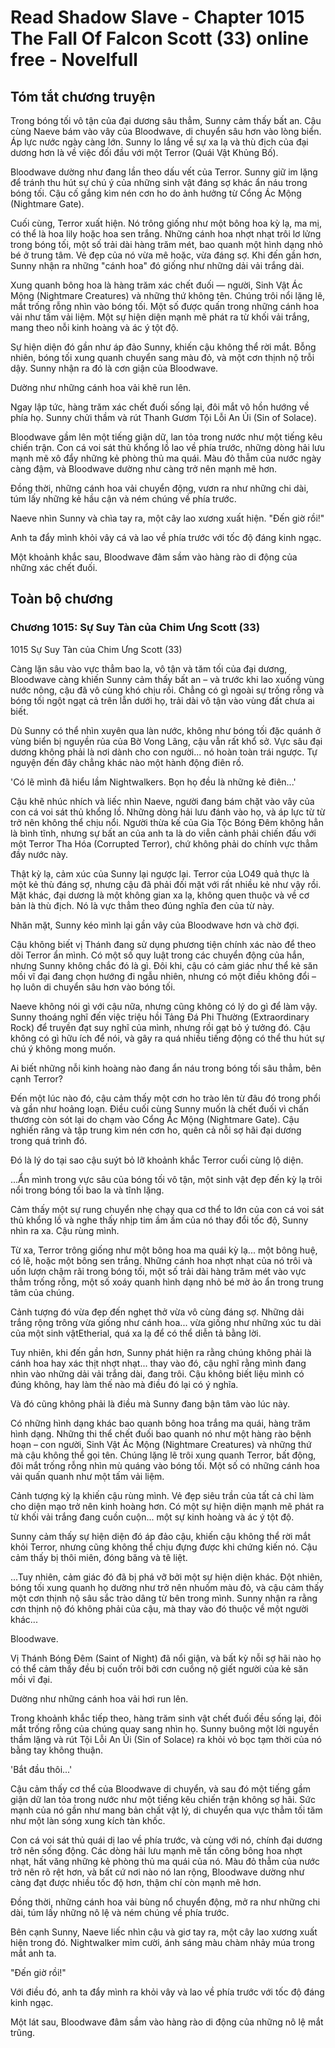 # Read Shadow Slave - Chapter 1015 The Fall Of Falcon Scott (33) online free - Novelfull

## Tóm tắt chương truyện

Trong bóng tối vô tận của đại dương sâu thẳm, Sunny cảm thấy bất an. Cậu cùng Naeve bám vào vây của Bloodwave, di chuyển sâu hơn vào lòng biển. Áp lực nước ngày càng lớn. Sunny lo lắng về sự xa lạ và thù địch của đại dương hơn là về việc đối đầu với một Terror (Quái Vật Khủng Bố).

Bloodwave dường như đang lần theo dấu vết của Terror. Sunny giữ im lặng để tránh thu hút sự chú ý của những sinh vật đáng sợ khác ẩn náu trong bóng tối. Cậu cố gắng kìm nén cơn ho do ảnh hưởng từ Cổng Ác Mộng (Nightmare Gate).

Cuối cùng, Terror xuất hiện. Nó trông giống như một bông hoa kỳ lạ, ma mị, có thể là hoa lily hoặc hoa sen trắng. Những cánh hoa nhợt nhạt trôi lơ lửng trong bóng tối, một số trải dài hàng trăm mét, bao quanh một hình dạng nhỏ bé ở trung tâm. Vẻ đẹp của nó vừa mê hoặc, vừa đáng sợ. Khi đến gần hơn, Sunny nhận ra những "cánh hoa" đó giống như những dải vải trắng dài.

Xung quanh bông hoa là hàng trăm xác chết đuối — người, Sinh Vật Ác Mộng (Nightmare Creatures) và những thứ không tên. Chúng trôi nổi lặng lẽ, mắt trống rỗng nhìn vào bóng tối. Một số được quấn trong những cánh hoa vải như tấm vải liệm. Một sự hiện diện mạnh mẽ phát ra từ khối vải trắng, mang theo nỗi kinh hoàng và ác ý tột độ.

Sự hiện diện đó gần như áp đảo Sunny, khiến cậu không thể rời mắt. Bỗng nhiên, bóng tối xung quanh chuyển sang màu đỏ, và một cơn thịnh nộ trỗi dậy. Sunny nhận ra đó là cơn giận của Bloodwave.

Dường như những cánh hoa vải khẽ run lên.

Ngay lập tức, hàng trăm xác chết đuối sống lại, đôi mắt vô hồn hướng về phía họ. Sunny chửi thầm và rút Thanh Gươm Tội Lỗi An Ủi (Sin of Solace).

Bloodwave gầm lên một tiếng giận dữ, lan tỏa trong nước như một tiếng kêu chiến trận. Con cá voi sát thủ khổng lồ lao về phía trước, những dòng hải lưu mạnh mẽ xô đẩy những kẻ phòng thủ ma quái. Màu đỏ thẫm của nước ngày càng đậm, và Bloodwave dường như càng trở nên mạnh mẽ hơn.

Đồng thời, những cánh hoa vải chuyển động, vươn ra như những chi dài, túm lấy những kẻ hầu cận và ném chúng về phía trước.

Naeve nhìn Sunny và chìa tay ra, một cây lao xương xuất hiện. "Đến giờ rồi!"

Anh ta đẩy mình khỏi vây cá và lao về phía trước với tốc độ đáng kinh ngạc.

Một khoảnh khắc sau, Bloodwave đâm sầm vào hàng rào di động của những xác chết đuối.

## Toàn bộ chương

### Chương 1015: Sự Suy Tàn của Chim Ưng Scott (33)

1015 Sự Suy Tàn của Chim Ưng Scott (33)

Càng lặn sâu vào vực thẳm bao la, vô tận và tăm tối của đại dương, Bloodwave càng khiến Sunny cảm thấy bất an – và trước khi lao xuống vùng nước nông, cậu đã vô cùng khó chịu rồi. Chẳng có gì ngoài sự trống rỗng và bóng tối ngột ngạt cả trên lẫn dưới họ, trải dài vô tận vào vùng đất chưa ai biết.

Dù Sunny có thể nhìn xuyên qua làn nước, không như bóng tối đặc quánh ở vùng biển bị nguyền rủa của Bờ Vong Lãng, cậu vẫn rất khổ sở. Vực sâu đại dương không phải là nơi dành cho con người... nó hoàn toàn trái ngược. Tự nguyện đến đây chẳng khác nào một hành động điên rồ.

'Có lẽ mình đã hiểu lầm Nightwalkers. Bọn họ đều là những kẻ điên...'

Cậu khẽ nhúc nhích và liếc nhìn Naeve, người đang bám chặt vào vây của con cá voi sát thủ khổng lồ. Những dòng hải lưu đánh vào họ, và áp lực từ từ trở nên không thể chịu nổi. Người thừa kế của Gia Tộc Bóng Đêm không hẳn là bình tĩnh, nhưng sự bất an của anh ta là do viễn cảnh phải chiến đấu với một Terror Tha Hóa (Corrupted Terror), chứ không phải do chính vực thẳm đầy nước này.

Thật kỳ lạ, cảm xúc của Sunny lại ngược lại. Terror của LO49 quả thực là một kẻ thù đáng sợ, nhưng cậu đã phải đối mặt với rất nhiều kẻ như vậy rồi. Mặt khác, đại dương là một không gian xa lạ, không quen thuộc và về cơ bản là thù địch. Nó là vực thẳm theo đúng nghĩa đen của từ này.

Nhăn mặt, Sunny kéo mình lại gần vây của Bloodwave hơn và chờ đợi.

Cậu không biết vị Thánh đang sử dụng phương tiện chính xác nào để theo dõi Terror ẩn mình. Có một số quy luật trong các chuyển động của hắn, nhưng Sunny không chắc đó là gì. Đôi khi, cậu có cảm giác như thể kẻ săn mồi vĩ đại đang chọn hướng đi ngẫu nhiên, nhưng có một điều không đổi – họ luôn di chuyển sâu hơn vào bóng tối.

Naeve không nói gì với cậu nữa, nhưng cũng không có lý do gì để làm vậy. Sunny thoáng nghĩ đến việc triệu hồi Tảng Đá Phi Thường (Extraordinary Rock) để truyền đạt suy nghĩ của mình, nhưng rồi gạt bỏ ý tưởng đó. Cậu không có gì hữu ích để nói, và gây ra quá nhiều tiếng động có thể thu hút sự chú ý không mong muốn.

Ai biết những nỗi kinh hoàng nào đang ẩn náu trong bóng tối sâu thẳm, bên cạnh Terror?

Đến một lúc nào đó, cậu cảm thấy một cơn ho trào lên từ đâu đó trong phổi và gần như hoảng loạn. Điều cuối cùng Sunny muốn là chết đuối vì chấn thương còn sót lại do chạm vào Cổng Ác Mộng (Nightmare Gate). Cậu nghiến răng và tập trung kìm nén cơn ho, quên cả nỗi sợ hãi đại dương trong quá trình đó.

Đó là lý do tại sao cậu suýt bỏ lỡ khoảnh khắc Terror cuối cùng lộ diện.

...Ẩn mình trong vực sâu của bóng tối vô tận, một sinh vật đẹp đến kỳ lạ trôi nổi trong bóng tối bao la và tĩnh lặng.

Cảm thấy một sự rung chuyển nhẹ chạy qua cơ thể to lớn của con cá voi sát thủ khổng lồ và nghe thấy nhịp tim ầm ầm của nó thay đổi tốc độ, Sunny nhìn ra xa. Cậu rùng mình.

Từ xa, Terror trông giống như một bông hoa ma quái kỳ lạ... một bông huệ, có lẽ, hoặc một bông sen trắng. Những cánh hoa nhợt nhạt của nó trôi và uốn lượn chậm rãi trong bóng tối, một số trải dài hàng trăm mét vào vực thẳm trống rỗng, một số xoáy quanh hình dạng nhỏ bé mờ ảo ẩn trong trung tâm của chúng.

Cảnh tượng đó vừa đẹp đến nghẹt thở vừa vô cùng đáng sợ. Những dải trắng rộng trông vừa giống như cánh hoa... vừa giống như những xúc tu dài của một sinh vậtEtherial, quá xa lạ để có thể diễn tả bằng lời.

Tuy nhiên, khi đến gần hơn, Sunny phát hiện ra rằng chúng không phải là cánh hoa hay xác thịt nhợt nhạt... thay vào đó, cậu nghĩ rằng mình đang nhìn vào những dải vải trắng dài, đang trôi. Cậu không biết liệu mình có đúng không, hay làm thế nào mà điều đó lại có ý nghĩa.

Và đó cũng không phải là điều mà Sunny đang bận tâm vào lúc này.

Có những hình dạng khác bao quanh bông hoa trắng ma quái, hàng trăm hình dạng. Những thi thể chết đuối bao quanh nó như một hàng rào bệnh hoạn – con người, Sinh Vật Ác Mộng (Nightmare Creatures) và những thứ mà cậu không thể gọi tên. Chúng lặng lẽ trôi xung quanh Terror, bất động, đôi mắt trống rỗng nhìn mù quáng vào bóng tối. Một số có những cánh hoa vải quấn quanh như một tấm vải liệm.

Cảnh tượng kỳ lạ khiến cậu rùng mình. Vẻ đẹp siêu trần của tất cả chỉ làm cho diện mạo trở nên kinh hoàng hơn. Có một sự hiện diện mạnh mẽ phát ra từ khối vải trắng đang cuồn cuộn... một sự kinh hoàng và ác ý tột độ.

Sunny cảm thấy sự hiện diện đó áp đảo cậu, khiến cậu không thể rời mắt khỏi Terror, nhưng cũng không thể chịu đựng được khi chứng kiến nó. Cậu cảm thấy bị thôi miên, đóng băng và tê liệt.

...Tuy nhiên, cảm giác đó đã bị phá vỡ bởi một sự hiện diện khác. Đột nhiên, bóng tối xung quanh họ dường như trở nên nhuốm màu đỏ, và cậu cảm thấy một cơn thịnh nộ sâu sắc trào dâng từ bên trong mình. Sunny nhận ra rằng cơn thịnh nộ đó không phải của cậu, mà thay vào đó thuộc về một người khác...

Bloodwave.

Vị Thánh Bóng Đêm (Saint of Night) đã nổi giận, và bất kỳ nỗi sợ hãi nào họ có thể cảm thấy đều bị cuốn trôi bởi cơn cuồng nộ giết người của kẻ săn mồi vĩ đại.

Dường như những cánh hoa vải hơi run lên.

Trong khoảnh khắc tiếp theo, hàng trăm sinh vật chết đuối đều sống lại, đôi mắt trống rỗng của chúng quay sang nhìn họ. Sunny buông một lời nguyền thầm lặng và rút Tội Lỗi An Ủi (Sin of Solace) ra khỏi vỏ bọc tạm thời của nó bằng tay không thuận.

'Bắt đầu thôi...'

Cậu cảm thấy cơ thể của Bloodwave di chuyển, và sau đó một tiếng gầm giận dữ lan tỏa trong nước như một tiếng kêu chiến trận không sợ hãi. Sức mạnh của nó gần như mang bản chất vật lý, di chuyển qua vực thẳm tối tăm như một làn sóng xung kích tàn khốc.

Con cá voi sát thủ quái dị lao về phía trước, và cùng với nó, chính đại dương trở nên sống động. Các dòng hải lưu mạnh mẽ tấn công bông hoa nhợt nhạt, hất văng những kẻ phòng thủ ma quái của nó. Màu đỏ thẫm của nước trở nên rõ rệt hơn, và bất cứ nơi nào nó lan rộng, Bloodwave dường như càng đạt được nhiều tốc độ hơn, thậm chí còn mạnh mẽ hơn.

Đồng thời, những cánh hoa vải bùng nổ chuyển động, mở ra như những chi dài, túm lấy những nô lệ và ném chúng về phía trước.

Bên cạnh Sunny, Naeve liếc nhìn cậu và giơ tay ra, một cây lao xương xuất hiện trong đó. Nightwalker mỉm cười, ánh sáng màu chàm nhảy múa trong mắt anh ta.

"Đến giờ rồi!"

Với điều đó, anh ta đẩy mình ra khỏi vây và lao về phía trước với tốc độ đáng kinh ngạc.

Một lát sau, Bloodwave đâm sầm vào hàng rào di động của những nô lệ mắt trũng.